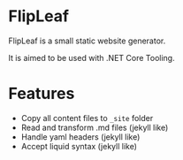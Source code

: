 FlipLeaf
========

FlipLeaf is a small static website generator.

It is aimed to be used with .NET Core Tooling.

# Features

* Copy all content files to `_site` folder
* Read and transform .md files (jekyll like)
* Handle yaml headers (jekyll like)
* Accept liquid syntax (jekyll like)